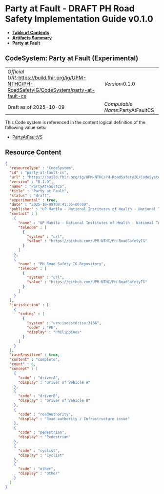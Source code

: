 # Party at Fault - DRAFT PH Road Safety Implementation Guide v0.1.0

* [**Table of Contents**](toc.md)
* [**Artifacts Summary**](artifacts.md)
* **Party at Fault**

## CodeSystem: Party at Fault (Experimental) 

| | |
| :--- | :--- |
| *Official URL*:https://build.fhir.org/ig/UPM-NTHC/PH-RoadSafetyIG/CodeSystem/party-at-fault-cs | *Version*:0.1.0 |
| Draft as of 2025-10-09 | *Computable Name*:PartyAtFaultCS |

 This Code system is referenced in the content logical definition of the following value sets: 

* [PartyAtFaultVS](ValueSet-party-at-fault-vs.md)



## Resource Content

```json
{
  "resourceType" : "CodeSystem",
  "id" : "party-at-fault-cs",
  "url" : "https://build.fhir.org/ig/UPM-NTHC/PH-RoadSafetyIG/CodeSystem/party-at-fault-cs",
  "version" : "0.1.0",
  "name" : "PartyAtFaultCS",
  "title" : "Party at Fault",
  "status" : "draft",
  "experimental" : true,
  "date" : "2025-10-09T08:41:35+00:00",
  "publisher" : "UP Manila - National Institutes of Health - National Telehealth Center",
  "contact" : [
    {
      "name" : "UP Manila - National Institutes of Health - National Telehealth Center",
      "telecom" : [
        {
          "system" : "url",
          "value" : "https://github.com/UPM-NTHC/PH-RoadSafetyIG"
        }
      ]
    },
    {
      "name" : "PH Road Safety IG Repository",
      "telecom" : [
        {
          "system" : "url",
          "value" : "https://github.com/UPM-NTHC/PH-RoadSafetyIG"
        }
      ]
    }
  ],
  "jurisdiction" : [
    {
      "coding" : [
        {
          "system" : "urn:iso:std:iso:3166",
          "code" : "PH",
          "display" : "Philippines"
        }
      ]
    }
  ],
  "caseSensitive" : true,
  "content" : "complete",
  "count" : 6,
  "concept" : [
    {
      "code" : "driverA",
      "display" : "Driver of Vehicle A"
    },
    {
      "code" : "driverB",
      "display" : "Driver of Vehicle B"
    },
    {
      "code" : "roadAuthority",
      "display" : "Road authority / Infrastructure issue"
    },
    {
      "code" : "pedestrian",
      "display" : "Pedestrian"
    },
    {
      "code" : "cyclist",
      "display" : "Cyclist"
    },
    {
      "code" : "other",
      "display" : "Other"
    }
  ]
}

```

